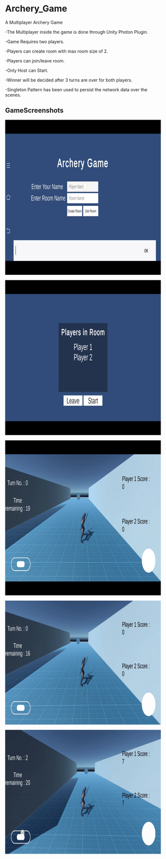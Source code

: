 # Archery_Game

A Multiplayer Archery Game 

-The Multiplayer inside the game is done through Unity Photon Plugin.

-Game Requires two players.

-Players can create room with max room size of 2.

-Players can join/leave room.

-Only Host can Start.

-Winner will be decided after 3 turns are over for both players.

-Singleton Pattern has been used to persist the network data over the scenes.

## GameScreenshots
<p><img align ="centre"![alt text] src = "https://github.com/DarshanSahay/Archery_Game/blob/main/Assets/Game%20Screemshots/Image%201.png" width="700" height="500" /></p>

<p><img align ="centre"![alt text] src = "https://github.com/DarshanSahay/Archery_Game/blob/main/Assets/Game%20Screemshots/Image%202.png" width="700" height="500" /></p>

<p><img align ="centre"![alt text] src = "https://github.com/DarshanSahay/Archery_Game/blob/main/Assets/Game%20Screemshots/Image%203.png" width="700" height="500" /></p>

<p><img align ="centre" alt = "gif" src="https://github.com/DarshanSahay/Archery_Game/blob/main/Assets/Game%20Screemshots/Gif%201.gif" width="700" height="400" /></p>

<p><img align ="centre" alt = "gif" src="https://github.com/DarshanSahay/Archery_Game/blob/main/Assets/Game%20Screemshots/Gif%202.gif" width="700" height="400" /></p>
